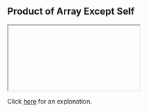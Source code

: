 ##  Product of Array Except Self 

<iframe></iframe>

Click [here](Explanation.md) for an explanation.

